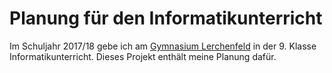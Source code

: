 # Planung für den Informatikunterricht

Im Schuljahr 2017/18 gebe ich am [Gymnasium Lerchenfeld](http://www.gyle.de/) in der 9. Klasse Informatikunterricht. Dieses Projekt enthält meine Planung dafür.
